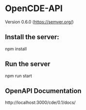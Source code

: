 # OpenCDE-API
Version 0.6.0 (https://semver.org/)

## Install the server:

npm install

## Run the server
npm run start


## OpenAPI Documentation

http://localhost:3000/cde/0.1/docs/

